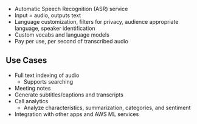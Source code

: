 
- Automatic Speech Recognition (ASR) service
- Input = audio, outputs text
- Language customization, filters for privacy, audience appropriate language, speaker identification
- Custom vocabs and language models
- Pay per use, per second of transcribed audio

## Use Cases

- Full text indexing of audio
	- Supports searching
- Meeting notes
- Generate subtitles/captions and transcripts
- Call analytics
	- Analyze characteristics, summarization, categories, and sentiment
- Integration with other apps and AWS ML services